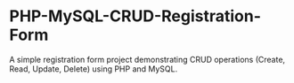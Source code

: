 # PHP-MySQL-CRUD-Registration-Form
A simple registration form project demonstrating CRUD operations (Create, Read, Update, Delete) using PHP and MySQL.

